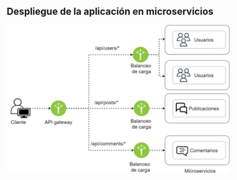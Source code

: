 ## Despliegue de la aplicación en microservicios

![Arquitectura monolítca](../images/MicroservicesofMonolith.png)